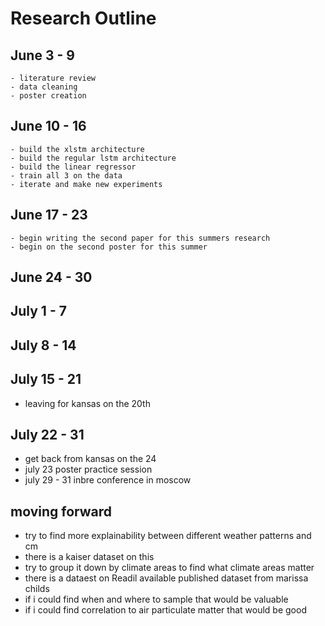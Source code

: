 # Research Outline

## June 3 - 9
    - literature review 
    - data cleaning
    - poster creation

## June 10 - 16
    - build the xlstm architecture
    - build the regular lstm architecture
    - build the linear regressor
    - train all 3 on the data
    - iterate and make new experiments
## June 17 - 23 
    - begin writing the second paper for this summers research
    - begin on the second poster for this summer
## June 24 - 30

## July 1 - 7

## July 8 - 14

## July 15 - 21

- leaving for kansas on the 20th


## July 22 - 31 

- get back from kansas on the 24 
- july 23 poster practice session 
- july 29 - 31 inbre conference in moscow


## moving forward 
- try to find more explainability between different weather patterns and cm
- there is a kaiser dataset on this
- try to group it down by climate areas to find what climate areas matter
- there is a dataest on Readil available published dataset from marissa childs
- if i could find when and where to sample that would be valuable
- if i could find correlation to air particulate matter that would be good
